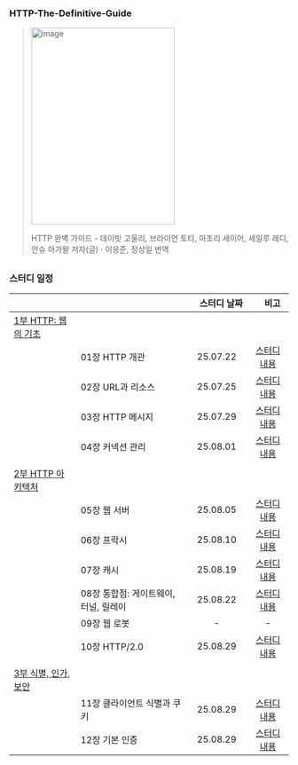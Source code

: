 ### HTTP-The-Definitive-Guide
> <img width="258" height="355" alt="image" src="https://github.com/user-attachments/assets/cf800254-3856-48e3-8f5f-53c51b0e1c51" />
>
> HTTP 완벽 가이드 - 데이빗 고울리, 브라이언 토티, 마조리 세이어, 세일루 레디, 안슈 아가왈 저자(글) · 이응준, 정상일 번역

##

### 스터디 일정
| 　 | 　 | 　스터디 날짜　 | 　비고　 |
|:---|:---|:---:|:---:|
| [1부 HTTP: 웹의 기초](https://github.com/CHIP-SAT/HTTP-The-Definitive-Guide/tree/main/01_HTTP_The_Webs_Foundation) | 　 | 　 | 　 |
|  |  01장 HTTP 개관 | 25.07.22 | [스터디 내용](https://github.com/CHIP-SAT/HTTP-The-Definitive-Guide/blob/main/01_HTTP_The_Webs_Foundation/01_Overview_of_HTTP.md) |
|  |  02장 URL과 리소스 | 25.07.25 | [스터디 내용](https://github.com/CHIP-SAT/HTTP-The-Definitive-Guide/blob/main/01_HTTP_The_Webs_Foundation/02_URLs_and_Resources.md) |
|  |  03장 HTTP 메시지 | 25.07.29 | [스터디 내용](https://github.com/CHIP-SAT/HTTP-The-Definitive-Guide/blob/main/01_HTTP_The_Webs_Foundation/03_HTTP_Messages.md) |
|  |  04장 커넥션 관리 | 25.08.01 | [스터디 내용](https://github.com/CHIP-SAT/HTTP-The-Definitive-Guide/blob/main/01_HTTP_The_Webs_Foundation/04_Connection_Management.md) |
|||||
| [2부 HTTP 아키텍처](https://github.com/CHIP-SAT/HTTP-The-Definitive-Guide/tree/main/02_HTTP_Architecture) | 　 | 　 | 　 |
|  |  05장 웹 서버 | 25.08.05 | [스터디 내용](https://github.com/CHIP-SAT/HTTP-The-Definitive-Guide/blob/main/02_HTTP_Architecture/05_Web_Servers.md) |
|  |  06장 프락시 | 25.08.10 | [스터디 내용](https://github.com/CHIP-SAT/HTTP-The-Definitive-Guide/blob/main/02_HTTP_Architecture/06_Proxies.md) |
|  |  07장 캐시 | 25.08.19 | [스터디 내용](https://github.com/CHIP-SAT/HTTP-The-Definitive-Guide/blob/main/02_HTTP_Architecture/07_Caching.md) |
|  |  08장 통합점: 게이트웨이, 터널, 릴레이 | 25.08.22 | [스터디 내용](https://github.com/CHIP-SAT/HTTP-The-Definitive-Guide/blob/main/02_HTTP_Architecture/08_Integration_Points.md) |
|  |  09장 웹 로봇 | - | - |
|  |  10장 HTTP/2.0 | 25.08.29 | [스터디 내용](https://github.com/CHIP-SAT/HTTP-The-Definitive-Guide/blob/main/02_HTTP_Architecture/10_HTTP2.0.md) |
|||||
| [3부 식별, 인가, 보안](https://github.com/CHIP-SAT/HTTP-The-Definitive-Guide/tree/main/03_Identification_Authorization_and_Security) | 　 | 　 | 　 |
|  |  11장 클라이언트 식별과 쿠키 | 25.08.29 | [스터디 내용](https://github.com/CHIP-SAT/HTTP-The-Definitive-Guide/blob/main/03_Identification_Authorization_and_Security/11_Client_Identification_and_Cookies.md) |
|  |  12장 기본 인증 | 25.08.29 | [스터디 내용](https://github.com/CHIP-SAT/HTTP-The-Definitive-Guide/blob/main/03_Identification_Authorization_and_Security/12_Basic_Authentication.md) |
